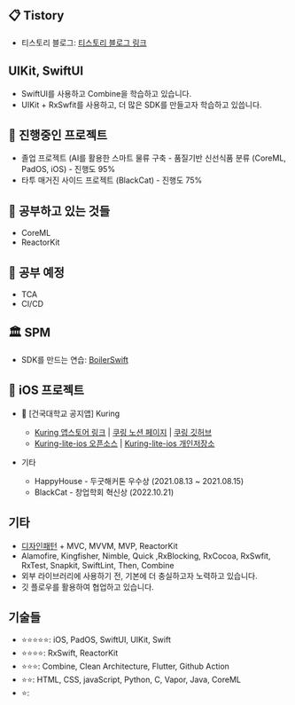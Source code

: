 ## 📋 Tistory
   * 티스토리 블로그: [티스토리 블로그 링크](https://rldd.tistory.com)

## UIKit, SwiftUI
   * SwiftUI를 사용하고 Combine을 학습하고 있습니다.
   * UIKit + RxSwfit를 사용하고, 더 많은 SDK를 만들고자 학습하고 있씁니다.


## 💨 진행중인 프로젝트
  * 졸업 프로젝트 (AI를 활용한 스마트 물류 구축 - 품질기반 신선식품 분류 (CoreML, PadOS, iOS) - 진행도 95%
  * 타투 매거진 사이드 프로젝트 (BlackCat) - 진행도 75%
  
## 🌿 공부하고 있는 것들
  * CoreML
  * ReactorKit

## 🌿 공부 예정
  * TCA
  * CI/CD
  
## 🏛 SPM
   * SDK를 만드는 연습: [BoilerSwift](https://github.com/BoilerSwift)

## 🍎 iOS 프로젝트
* 🔔 [건국대학교 공지앱] Kuring
   * [Kuring 앱스토어 링크](https://apps.apple.com/kr/app/%EC%BF%A0%EB%A7%81-%EA%B1%B4%EA%B5%AD%EB%8C%80%ED%95%99%EA%B5%90-%EA%B3%B5%EC%A7%80%EC%95%B1/id1609873520) | [쿠링 노션 페이지](https://www.notion.so/kuring/a69fdf7ff06848c2aedef1fdcf13ca57) | [쿠링 깃허브](https://github.com/KU-Stacks)
   * [Kuring-lite-ios 오픈소스](https://github.com/KU-Stacks/kuring-lite-ios) | [Kuring-lite-ios 개인저장소](https://github.com/lgvv/kuring-lite-ios)

* 기타
   * HappyHouse - 두굿해커톤 우수상 (2021.08.13 ~ 2021.08.15)
   * BlackCat - 창업학회 혁신상 (2022.10.21)

## 기타
  * [디자인패턴](https://github.com/lgvv/DesignPattern) + MVC, MVVM, MVP, ReactorKit
  * Alamofire, Kingfisher, Nimble, Quick ,RxBlocking, RxCocoa, RxSwfit, RxTest, Snapkit, SwiftLint, Then, Combine
  * 외부 라이브러리에 사용하기 전, 기본에 더 충실하고자 노력하고 있습니다.
  * 깃 플로우를 활용하여 협업하고 있습니다.
 
## 기술들
  - ⭐️⭐️⭐️⭐️⭐️: iOS, PadOS, SwiftUI, UIKit, Swift
  - ⭐️⭐️⭐️⭐️: RxSwift, ReactorKit
  - ⭐️⭐️⭐️: Combine, Clean Architecture, Flutter, Github Action
  - ⭐️⭐️: HTML, CSS, javaScript, Python, C, Vapor, Java, CoreML
  - ⭐️: 
